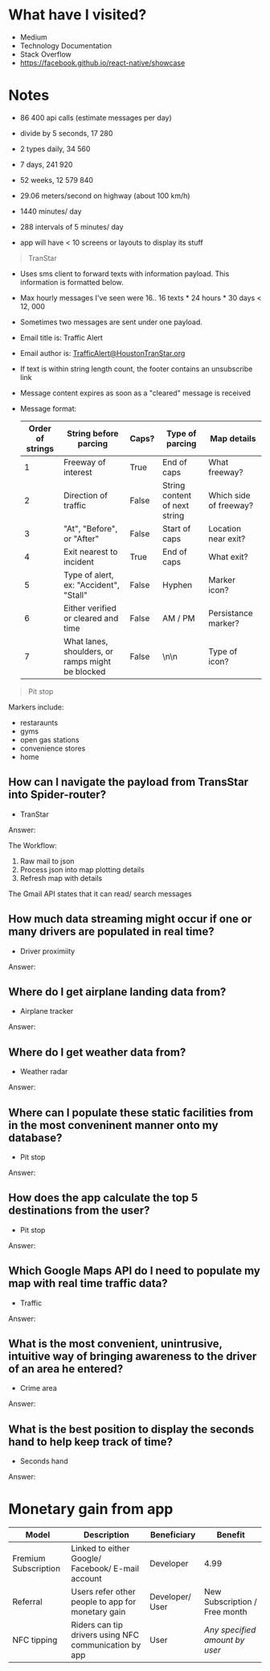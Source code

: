 # What have I visited?

- Medium
- Technology Documentation
- Stack Overflow
- https://facebook.github.io/react-native/showcase

# Notes

- 86 400 api calls (estimate messages per day)
- divide by 5 seconds, 17 280
- 2 types daily, 34 560
- 7 days, 241 920
- 52 weeks, 12 579 840

- 29.06 meters/second on highway (about 100 km/h)

- 1440 minutes/ day
- 288 intervals of 5 minutes/ day

- app will have < 10 screens or layouts to display its stuff

> TranStar

- Uses sms client to forward texts with information payload. This information is formatted below.
- Max hourly messages I've seen were 16.. 16 texts \* 24 hours \* 30 days < 12, 000
- Sometimes two messages are sent under one payload.
- Email title is: Traffic Alert
- Email author is: TrafficAlert@HoustonTranStar.org
- If text is within string length count, the footer contains an unsubscribe link
- Message content expires as soon as a "cleared" message is received
- Message format:

  | Order of strings | String before parcing                            | Caps? | Type of parcing               | Map details            |
  | ---------------- | ------------------------------------------------ | ----- | ----------------------------- | ---------------------- |
  | 1                | Freeway of interest                              | True  | End of caps                   | What freeway?          |
  | 2                | Direction of traffic                             | False | String content of next string | Which side of freeway? |
  | 3                | "At", "Before", or "After"                       | False | Start of caps                 | Location near exit?    |
  | 4                | Exit nearest to incident                         | True  | End of caps                   | What exit?             |
  | 5                | Type of alert, ex: "Accident", "Stall"           | False | Hyphen                        | Marker icon?           |
  | 6                | Either verified or cleared and time              | False | AM / PM                       | Persistance marker?    |
  | 7                | What lanes, shoulders, or ramps might be blocked | False | \n\n                          | Type of icon?          |

> Pit stop

Markers include:

- restaraunts
- gyms
- open gas stations
- convenience stores
- home

## How can I navigate the payload from TransStar into Spider-router?

- TranStar

Answer:

The Workflow:

1. Raw mail to json
2. Process json into map plotting details
3. Refresh map with details

The Gmail API states that it can read/ search messages

## How much data streaming might occur if one or many drivers are populated in real time?

- Driver proximiity

Answer:

## Where do I get airplane landing data from?

- Airplane tracker

Answer:

## Where do I get weather data from?

- Weather radar

Answer:

## Where can I populate these static facilities from in the most conveninent manner onto my database?

- Pit stop

Answer:

## How does the app calculate the top 5 destinations from the user?

- Pit stop

Answer:

## Which Google Maps API do I need to populate my map with real time traffic data?

- Traffic

Answer:

## What is the most convenient, unintrusive, intuitive way of bringing awareness to the driver of an area he entered?

- Crime area

Answer:

## What is the best position to display the seconds hand to help keep track of time?

- Seconds hand

Answer:

# Monetary gain from app

| Model                | Description                                           | Beneficiary     | Benefit                        |
| -------------------- | ----------------------------------------------------- | --------------- | ------------------------------ |
| Fremium Subscription | Linked to either Google/ Facebook/ E-mail account     | Developer       | 4.99                           |
| Referral             | Users refer other people to app for monetary gain     | Developer/ User | New Subscription / Free month  |
| NFC tipping          | Riders can tip drivers using NFC communication by app | User            | _Any specified amount by user_ |
